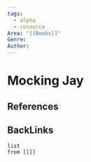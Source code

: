 ```yaml
---
tags:
  - alpha
  - resource
Area: "[[Books]]"
Genre:
Author:
---
```

# Mocking Jay



## References



## BackLinks

```dataview
list
from [[]]
```

